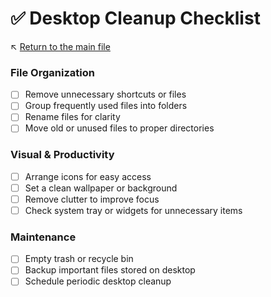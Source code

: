 # ✅ Desktop Cleanup Checklist

↖️ [Return to the main file](../README.md)

### File Organization
- [ ] Remove unnecessary shortcuts or files
- [ ] Group frequently used files into folders
- [ ] Rename files for clarity
- [ ] Move old or unused files to proper directories

### Visual & Productivity
- [ ] Arrange icons for easy access
- [ ] Set a clean wallpaper or background
- [ ] Remove clutter to improve focus
- [ ] Check system tray or widgets for unnecessary items

### Maintenance
- [ ] Empty trash or recycle bin
- [ ] Backup important files stored on desktop
- [ ] Schedule periodic desktop cleanup